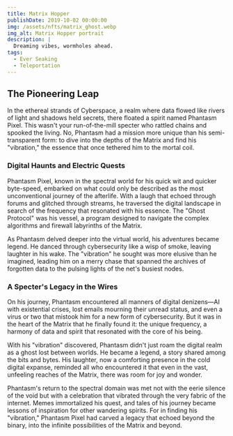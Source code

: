 ```yaml
---
title: Matrix Hopper
publishDate: 2019-10-02 00:00:00
img: /assets/nfts/matrix_ghost.webp
img_alt: Matrix Hopper portrait
description: |
  Dreaming vibes, wormholes ahead.
tags:
  - Ever Seaking
  - Teleportation
---
```


## The Pioneering Leap
In the ethereal strands of Cyberspace, a realm where data flowed like rivers of light and shadows held secrets, there floated a spirit named Phantasm Pixel. This wasn't your run-of-the-mill specter who rattled chains and spooked the living. No, Phantasm had a mission more unique than his semi-transparent form: to dive into the depths of the Matrix and find his "vibration," the essence that once tethered him to the mortal coil.

### Digital Haunts and Electric Quests

Phantasm Pixel, known in the spectral world for his quick wit and quicker byte-speed, embarked on what could only be described as the most unconventional journey of the afterlife. With a laugh that echoed through forums and glitched through streams, he traversed the digital landscape in search of the frequency that resonated with his essence. The "Ghost Protocol" was his vessel, a program designed to navigate the complex algorithms and firewall labyrinths of the Matrix.

As Phantasm delved deeper into the virtual world, his adventures became legend. He danced through cybersecurity like a wisp of smoke, leaving laughter in his wake. The "vibration" he sought was more elusive than he imagined, leading him on a merry chase that spanned the archives of forgotten data to the pulsing lights of the net's busiest nodes.

### A Specter's Legacy in the Wires

On his journey, Phantasm encountered all manners of digital denizens—AI with existential crises, lost emails mourning their unread status, and even a virus or two that mistook him for a new form of cybersecurity. But it was in the heart of the Matrix that he finally found it: the unique frequency, a harmony of data and spirit that resonated with the core of his being.

With his "vibration" discovered, Phantasm didn't just roam the digital realm as a ghost lost between worlds. He became a legend, a story shared among the bits and bytes. His laughter, now a comforting presence in the cold digital expanse, reminded all who encountered it that even in the vast, unfeeling reaches of the Matrix, there was room for joy and wonder.

Phantasm's return to the spectral domain was met not with the eerie silence of the void but with a celebration that vibrated through the very fabric of the internet. Memes immortalized his quest, and tales of his journey became lessons of inspiration for other wandering spirits. For in finding his "vibration," Phantasm Pixel had carved a legacy that echoed beyond the binary, into the infinite possibilities of the Matrix and beyond.